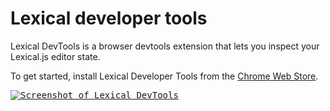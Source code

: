 # Lexical developer tools

Lexical DevTools is a browser devtools extension that lets you inspect your Lexical.js editor state.

To get started, install Lexical Developer Tools from the [Chrome Web Store](https://chromewebstore.google.com/detail/lexical-devtools/dmbopeepjkdlplkjcjbnfiikajiddhnd).


<a href="https://chromewebstore.google.com/detail/lexical-devtools/dmbopeepjkdlplkjcjbnfiikajiddhnd">
  <kbd>
    <picture>
      <source media="(prefers-color-scheme: dark)" srcset="https://github.com/nimeshnayaju/lexical-devtools/assets/35807215/67102261-002f-4d0a-9948-b00c4379930e">
      <img alt="Screenshot of Lexical DevTools" src="https://github.com/nimeshnayaju/lexical-devtools/assets/35807215/f4fb08f0-276b-4161-8754-f22c742dc40d">
    </picture>
  </kbd>
</a>
